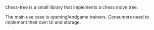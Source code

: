 chess-tree is a small library that implements a chess move tree.

The main use case is opening/endgame trainers. Consumers need to implement their own UI and storage.
